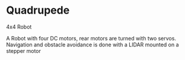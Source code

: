 # Quadrupede
4x4 Robot

A Robot with four DC motors, rear motors are turned with two servos. 
Navigation and obstacle avoidance is done with a LIDAR mounted on a stepper motor
